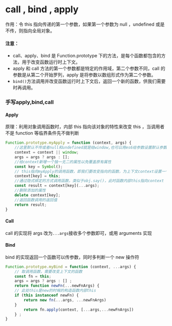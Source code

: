 # call , bind , apply
作用：令 this 指向传递的第一个参数，如果第一个参数为 null ，undefined 或是不传，则指向全局对象。
#### 注意：
- call、apply、bind 是 Function.prototype 下的方法，是每个函数都包含的方法，用于改变函数运行时上下文。
- apply 和 call 方法的第一个参数都是特定的作用域，第二个参数不同，call 的参数是从第二个开始罗列，apply 是将参数以数组形式作为第二个参数。
- `bind()`方法调用并改变函数运行时上下文后，返回一个新的函数，供我们需要时再调用。

### 手写apply,bind,call
#### Apply
原理：利用对象调用函数时，内部 this 指向该对象的特性来改变 this ，当调用者不是 function 等临界条件先不做判断
```javascript
Function.prototype.myApply = function (context, args) {
    //这里默认不传或者null和undefined就是给window,也可以用es6给参数设置默认参数
    context = context || window;
    args = args ? args : [];
    //给context新增一个独一无二的属性以免覆盖原有属性
    const key = Symbol();
    // this指向myApply的调用函数，即我们要改变指向的函数，为上下文context设置一个属性，值为this即调用函数
    context[key] = this;
    //通过隐式绑定的方式调用函数，类似于obj.say()，此时函数内部this指向context
    const result = context[key](...args);
    //删除添加的属性
    delete context[key];
    //返回函数调用的返回值
    return result;
}
```
#### Call
call 的实现将 args 改为`...args`接收多个参数即可，或用 arguments 实现
#### Bind
bind 的实现返回一个函数可以传参数，同时多判断一个 new 操作符
```javascript
Function.prototype.myBind = function (context, ...args) { 
    // 取调用函数，需要改变上下文的函数
    const fn = this;
    args = args ? args : [] ;
    return function newFn(...newFnArgs) { 
    // 此处this是new的时候的构造函数内部this
    if (this instanceof newFn) { 
        return new fn(...args, ...newFnArgs) 
    } 
        return fn.apply(context, [...args,...newFnArgs]) 
    } ;
}
```

